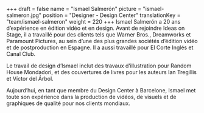 +++
draft			= false
name			= "Ismael Salmerón"
picture			= "ismael-salmeron.jpg"
position	 	= "Designer - Design Center"
translationKey	= "team/ismael-salmeron"
weight			= 220
+++
Ismael Salmerón a 20 ans d’expérience en édition vidéo et en design. Avant de rejoindre Ideas on Stage, il a travaillé pour des clients tels que Warner Bros., Dreamworks et Paramount Pictures, au sein d’une des plus grandes sociétés d’édition vidéo et de postproduction en Espagne. Il a aussi travaillé pour El Corte Inglés et Canal Club.

Le travail de design d’Ismael inclut des travaux d’illustration pour Random House Mondadori, et des couvertures de livres pour les auteurs Ian Tregillis et Víctor del Árbol.

Aujourd’hui, en tant que membre du Design Center à Barcelone, Ismael met toute son expérience dans la production de vidéos, de visuels et de graphiques de qualité pour nos clients mondiaux.